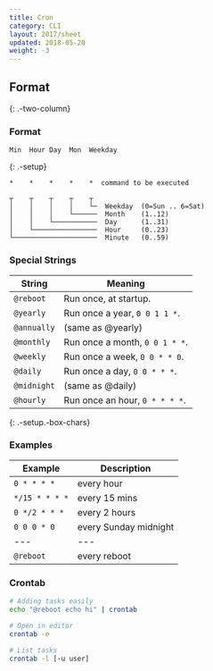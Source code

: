 ```yaml
---
title: Cron
category: CLI
layout: 2017/sheet
updated: 2018-05-20
weight: -3
---
```


## Format
{: .-two-column}

### Format

```
Min  Hour Day  Mon  Weekday
```
{: .-setup}

```
*    *    *    *    *  command to be executed
```

```
┬    ┬    ┬    ┬    ┬
│    │    │    │    └─  Weekday  (0=Sun .. 6=Sat)
│    │    │    └──────  Month    (1..12)
│    │    └───────────  Day      (1..31)
│    └────────────────  Hour     (0..23)
└─────────────────────  Minute   (0..59)
```

### Special Strings

| String | Meaning |
| --- | --- |
| `@reboot` | Run once, at startup. |
| `@yearly` | Run once a year, `0 0 1 1 *`. |
| `@annually` | (same as @yearly) |
| `@monthly` | Run once a month, `0 0 1 * *`. |
| `@weekly` | Run once a week, `0 0 * * 0`. |
| `@daily` | Run once a day, `0 0 * * *`. |
| `@midnight` | (same as @daily) |
| `@hourly` | Run once an hour, `0 * * * *`. |

{: .-setup.-box-chars}

### Examples

| Example        | Description           |
| ---            | ---                   |
| `0 * * * *`    | every hour            |
| `*/15 * * * *` | every 15 mins         |
| `0 */2 * * *`  | every 2 hours         |
| `0 0 0 * 0`    | every Sunday midnight |
| ---            | ---                   |
| `@reboot`      | every reboot          |

### Crontab

```bash
# Adding tasks easily
echo "@reboot echo hi" | crontab
```

```bash
# Open in editor
crontab -e
```

```bash
# List tasks
crontab -l [-u user]
```
